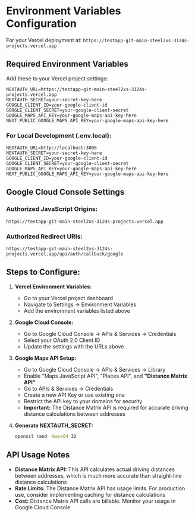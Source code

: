 # Environment Variables Configuration

For your Vercel deployment at: `https://testapp-git-main-steel2xs-3124s-projects.vercel.app`

## Required Environment Variables

Add these to your Vercel project settings:

```
NEXTAUTH_URL=https://testapp-git-main-steel2xs-3124s-projects.vercel.app
NEXTAUTH_SECRET=your-secret-key-here
GOOGLE_CLIENT_ID=your-google-client-id
GOOGLE_CLIENT_SECRET=your-google-client-secret
GOOGLE_MAPS_API_KEY=your-google-maps-api-key-here
NEXT_PUBLIC_GOOGLE_MAPS_API_KEY=your-google-maps-api-key-here
```

### For Local Development (.env.local):
```
NEXTAUTH_URL=http://localhost:3000
NEXTAUTH_SECRET=your-secret-key-here
GOOGLE_CLIENT_ID=your-google-client-id
GOOGLE_CLIENT_SECRET=your-google-client-secret
GOOGLE_MAPS_API_KEY=your-google-maps-api-key-here
NEXT_PUBLIC_GOOGLE_MAPS_API_KEY=your-google-maps-api-key-here
```

## Google Cloud Console Settings

### Authorized JavaScript Origins:
```
https://testapp-git-main-steel2xs-3124s-projects.vercel.app
```

### Authorized Redirect URIs:
```
https://testapp-git-main-steel2xs-3124s-projects.vercel.app/api/auth/callback/google
```

## Steps to Configure:

1. **Vercel Environment Variables:**
   - Go to your Vercel project dashboard
   - Navigate to Settings → Environment Variables
   - Add the environment variables listed above

2. **Google Cloud Console:**
   - Go to Google Cloud Console → APIs & Services → Credentials
   - Select your OAuth 2.0 Client ID
   - Update the settings with the URLs above

3. **Google Maps API Setup:**
   - Go to Google Cloud Console → APIs & Services → Library
   - Enable "Maps JavaScript API", "Places API", and **"Distance Matrix API"**
   - Go to APIs & Services → Credentials
   - Create a new API Key or use existing one
   - Restrict the API key to your domains for security
   - **Important:** The Distance Matrix API is required for accurate driving distance calculations between addresses

4. **Generate NEXTAUTH_SECRET:**
   ```bash
   openssl rand -base64 32
   ```

## API Usage Notes

- **Distance Matrix API:** This API calculates actual driving distances between addresses, which is much more accurate than straight-line distance calculations
- **Rate Limits:** The Distance Matrix API has usage limits. For production use, consider implementing caching for distance calculations
- **Cost:** Distance Matrix API calls are billable. Monitor your usage in Google Cloud Console
